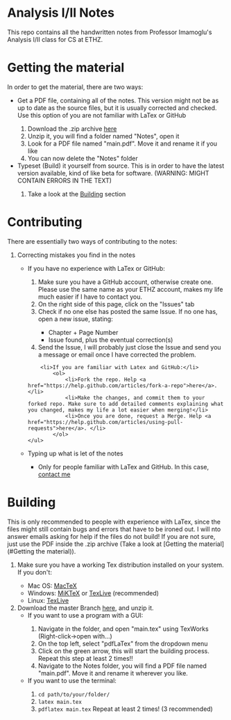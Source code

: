 Analysis I/II Notes
===================
This repo contains all the handwritten notes from Professor Imamoglu's Analysis I/II class for CS at ETHZ. 

<a name="Getting the material"></a>
Getting the material
====================

In order to get the material, there are two ways:
<ul>
<li>Get a PDF file, containing all of the notes. This version might not be as up to date as the source files, but it is usually corrected and checked. Use this option of you are not familiar with LaTex or GitHub</li>
<ol>
<li>Download the .zip archive <a href="https://github.com/pennatil/Analysis-Notes/archive/master.zip">here</a></li>
<li>Unzip it, you will find a folder named "Notes", open it</li>
<li>Look for a PDF file named "main.pdf". Move it and rename it if you like</li>
<li>You can now delete the "Notes" folder</li>
</ol>
<li>Typeset (Build) it yourself from source. This is in order to have the latest version available, kind of like beta for software. (WARNING: MIGHT CONTAIN ERRORS IN THE TEXT)</li>
<ol><li>Take a look at the <a href="#Building">Building</a> section </li></ol>
</ul>





Contributing
============

There are essentially two ways of contributing to the notes:
<ol>
	<li>Correcting mistakes you find in the notes</li>
	<ul>
		<li>If you have no experience with LaTex or GitHub:</li>
			<ol>
				<li>Make sure you have a GitHub account, otherwise create one. Please use the same name as your ETHZ account, makes my life much easier if I have to contact you.</li>
				<li>On the right side of this page, click on the "Issues" tab</li>
				<li>Check if no one else has posted the same Issue. If no one has, open a new issue, stating:</li>
					<ul>
						<li>Chapter + Page Number</li>
						<li>Issue found, plus the eventual correction(s)</li>
					</ul>
				<li>Send the Issue, I will probably just close the Issue and send you a message or email once I have corrected the problem.</li>
			</ol>
			
		<li>If you are familiar with Latex and GitHub:</li>
			<ol>
				<li>Fork the repo. Help <a href="https://help.github.com/articles/fork-a-repo">here</a>. </li>
				<li>Make the changes, and commit them to your forked repo. Make sure to add detailed comments explaining what you changed, makes my life a lot easier when merging!</li>
				<li>Once you are done, request a Merge. Help <a href="https://help.github.com/articles/using-pull-requests">here</a>. </li>
			</ol>
	</ul>
<li>Typing up what is let of the notes</li>
<ul><li>Only for people familiar with LaTex and GitHub. In this case, <a href="mailto:pennatil@student.ethz.ch?Subject=I%20Want%20to%20help!">contact me</a></li></ul>
</ol>

<a name="Building"></a>
Building
========
This is only recommended to people with experience with LaTex, since the files might still contain bugs and errors that have to be ironed out. I will nto answer emails asking for help if the files do not build! If you are not sure, just use the PDF inside the .zip archive (Take a look at [Getting the material](#Getting the material)).
<ol>
<li>Make sure you have a working Tex distribution installed on your system. If you don't:</li>
<ul><li>Mac OS: <a href="http://tug.org/mactex/">MacTeX</a></li>
<li>Windows: <a href="http://miktex.org/download">MiKTeX</a> or <a href="https://www.tug.org/texlive/acquire-netinstall.html">TexLive</a> (recommended)
<li>Linux: <a href="https://www.tug.org/texlive/quickinstall.html">TexLive</a></li>
</ul>
<li>Download the master Branch <a href="https://github.com/pennatil/Analysis-Notes/archive/master.zip">here</a>, and unzip it. 
<ul>
<li>If you want to use a program with a GUI:</li>
<ol>
<li>Navigate in the folder, and open "main.tex" using TexWorks (Right-click->open with...)</li>
<li>On the top left, select "pdfLaTex" from the dropdown menu</li>
<li>Click on the green arrow, this will start the building process. Repeat this step at least 2 times!!</li>
<li>Navigate to the Notes folder, you will find a PDF file named "main.pdf". Move it and rename it wherever you like.</li>
</ol>
<li>If you want to use the terminal:</li>
<ol>
<li><code>cd path/to/your/folder/</code></li>
<li><code>latex main.tex</code></li>
<li><code>pdflatex main.tex</code> Repeat at least 2 times! (3 recommended)</li>
</ol>
</ol>


